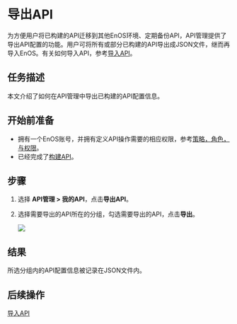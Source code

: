 # 导出API

为方便用户将已构建的API迁移到其他EnOS环境、定期备份API，API管理提供了导出API配置的功能。用户可将所有或部分已构建的API导出成JSON文件，继而再导入EnOS。有关如何导入API，参考[导入API](importing_api)。


## 任务描述

本文介绍了如何在API管理中导出已构建的API配置信息。

## 开始前准备

- 拥有一个EnOS账号，并拥有定义API操作需要的相应权限，参考[策略，角色，与权限](/docs/enos/zh_CN/2.0.9/iam/concept/access_policy)。
- 已经完成了[构建API](creating_api)。


## 步骤

1. 选择 **API管理 > 我的API**，点击**导出API**。

2. 选择需要导出的API所在的分组，勾选需要导出的API，点击**导出**。
   
   ![](media/ex_choose.png)


## 结果

所选分组内的API配置信息被记录在JSON文件内。



## 后续操作

[导入API](importing_api)